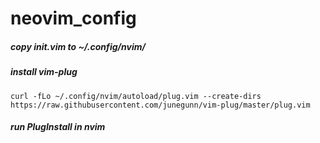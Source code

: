 # neovim_config

##### copy init.vim to ~/.config/nvim/

##### install vim-plug
    curl -fLo ~/.config/nvim/autoload/plug.vim --create-dirs https://raw.githubusercontent.com/junegunn/vim-plug/master/plug.vim

##### run PlugInstall in nvim
